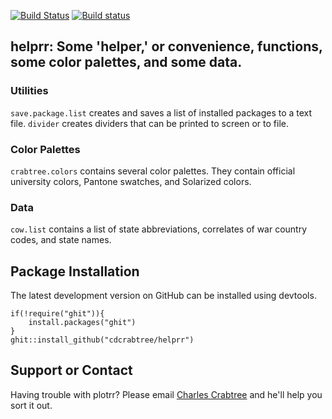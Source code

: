 [![Build Status](https://travis-ci.org/cdcrabtree/helprr.svg?branch=master)](https://travis-ci.org/cdcrabtree/plotrr) [![Build status](https://ci.appveyor.com/api/projects/status/github/cdcrabtree/helprr?svg=true)](https://ci.appveyor.com/api/projects/status/github/cdcrabtree/)

## helprr: Some 'helper,' or convenience, functions, some color palettes, and some data.

### Utilities
`save.package.list` creates and saves a list of installed packages to a text file. `divider` creates dividers that can be printed to screen or to file. 

### Color Palettes
`crabtree.colors` contains several color palettes. They contain official university colors, Pantone swatches, and Solarized colors.

### Data
`cow.list` contains a list of state abbreviations, correlates of war country codes, and state names.

## Package Installation
The latest development version on GitHub can be installed using devtools.

```
if(!require("ghit")){
    install.packages("ghit")
}
ghit::install_github("cdcrabtree/helprr")
```

## Support or Contact
Having trouble with plotrr? Please email [Charles Crabtree](mailto:ccrabtr@umich.edu) and he'll help you sort it out.
